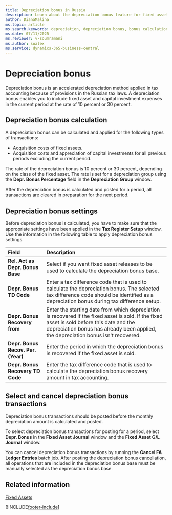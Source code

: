 ```yaml
---
title: Depreciation bonus in Russia
description: Learn about the depreciation bonus feature for fixed assets in Russian tax accounting.
author: DianaMalina
ms.topic: article
ms.search.keywords: depreciation, depreciation bonus, bonus calculation, selecting depreciation bonus, canceling depreciation bonus, bonus transactions, Russia
ms.date: 07/11/2025
ms.reviewer: v-soumramani
ms.author: soalex
ms.service: dynamics-365-business-central
---
```


# Depreciation bonus

Depreciation bonus is an accelerated depreciation method applied in tax accounting because of provisions in the Russian tax laws. A depreciation bonus enables you to include fixed asset and capital investment expenses in the current period at the rate of 10 percent or 30 percent.

## Depreciation bonus calculation

A depreciation bonus can be calculated and applied for the following types of transactions:

- Acquisition costs of fixed assets.
- Acquisition costs and appreciation of capital investments for all previous periods excluding the current period.

The rate of the depreciation bonus is 10 percent or 30 percent, depending on the class of the fixed asset. The rate is set for a depreciation group using the **Depr. Bonus Percentage** field in the **Depreciation Group** window.

After the depreciation bonus is calculated and posted for a period, all transactions are cleared in preparation for the next period.

## Depreciation bonus settings

Before depreciation bonus is calculated, you have to make sure that the appropriate settings have been applied in the **Tax Register Setup** window. Use the information in the following table to apply depreciation bonus settings.

| Field | Description |
|:---|:---|
| **Rel. Act as Depr. Bonus Base** | Select if you want fixed asset releases to be used to calculate the depreciation bonus base. |
| **Depr. Bonus TD Code** | Enter a tax difference code that is used to calculate the depreciation bonus. The selected tax difference code should be identified as a depreciation bonus during tax difference setup. |
| **Depr. Bonus Recovery from** | Enter the starting date from which depreciation is recovered if the fixed asset is sold. If the fixed asset is sold before this date and the depreciation bonus has already been applied, the depreciation bonus isn't recovered. |
| **Depr. Bonus Recov. Per. (Year)** | Enter the period in which the depreciation bonus is recovered if the fixed asset is sold. |
| **Depr. Bonus Recovery TD Code** | Enter the tax difference code that is used to calculate the depreciation bonus recovery amount in tax accounting. |

## Select and cancel depreciation bonus transactions

Depreciation bonus transactions should be posted before the monthly depreciation amount is calculated and posted.

To select depreciation bonus transactions for posting for a period, select **Depr. Bonus** in the **Fixed Asset Journal** window and the **Fixed Asset G/L Journal** window.

You can cancel depreciation bonus transactions by running the **Cancel FA Ledger Entries** batch job. After posting the depreciation bonus cancellation, all operations that are included in the depreciation bonus base must be manually selected as the depreciation bonus base.

## Related information

[Fixed Assets](fixed-assets.md)

[!INCLUDE[footer-include](../../includes/footer-banner.md)]
